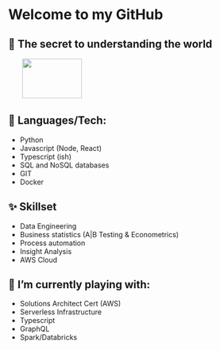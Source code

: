 # Welcome to my GitHub

## 🔭 The secret to understanding the world

&nbsp;&nbsp;&nbsp;&nbsp;&nbsp;&nbsp; <img src="https://render.githubusercontent.com/render/math?math=t = \frac{\bar x - \mu}{s -\sqrt{n}}" width="120" height="80">

## :mega: Languages/Tech:

* Python
* Javascript (Node, React)
* Typescript (ish)
* SQL and NoSQL databases
* GIT
* Docker

## ✨ Skillset

* Data Engineering 
* Business statistics (A|B Testing & Econometrics)
* Process automation
* Insight Analysis
* AWS Cloud 

## 🌱 I’m currently playing with:

* Solutions Architect Cert (AWS)
* Serverless Infrastructure
* Typescript
* GraphQL
* Spark/Databricks